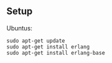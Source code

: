 

## Setup



Ubuntus:
```
sudo apt-get update
sudo apt-get install erlang
sudo apt-get install erlang-base


```
